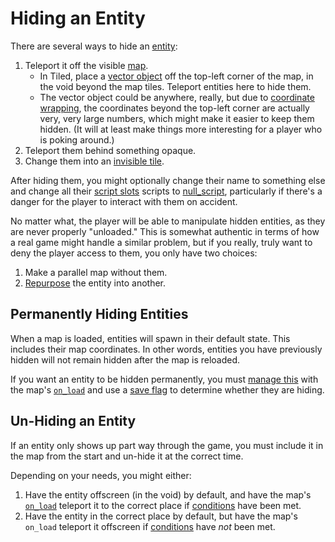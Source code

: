 # Hiding an Entity

There are several ways to hide an [entity](../entities):

1. Teleport it off the visible [map](../maps).
	- In Tiled, place a [vector object](../maps/vector_objects) off the top-left corner of the map, in the void beyond the map tiles. Teleport entities here to hide them.
	- The vector object could be anywhere, really, but due to [coordinate wrapping](../maps/vector_objects#coordinate-overflow), the coordinates beyond the top-left corner are actually very, very large numbers, which might make it easier to keep them hidden. (It will at least make things more interesting for a player who is poking around.)
2. Teleport them behind something opaque.
3. Change them into an [invisible tile](../entities/entity_types#null-entity).

After hiding them, you might optionally change their name to something else and change all their [script slots](../scripts/script_slots) scripts to [null_script](../scripts/null_script), particularly if there's a danger for the player to interact with them on accident.

No matter what, the player will be able to manipulate hidden entities, as they are never properly "unloaded." This is somewhat authentic in terms of how a real game might handle a similar problem, but if you really, truly want to deny the player access to them, you only have two choices:

1. Make a parallel map without them.
2. [Repurpose](../techniques/actors) the entity into another. 

## Permanently Hiding Entities

When a map is loaded, entities will spawn in their default state. This includes their map coordinates. In other words, entities you have previously hidden will not remain hidden after the map is reloaded.

If you want an entity to be hidden permanently, you must [manage this](../techniques/chains_of_small_checks) with the map's [`on_load`](../scripts/on_load) and use a [save flag](../scripts/variables.md#save-flags) to determine whether they are hiding.

## Un-Hiding an Entity

If an entity only shows up part way through the game, you must include it in the map from the start and un-hide it at the correct time.

Depending on your needs, you might either:

1. Have the entity offscreen (in the void) by default, and have the map's [`on_load`](../scripts/on_load) teleport it to the correct place if [conditions](../scripts/variables.md#save-flags) have been met.
2. Have the entity in the correct place by default, but have the map's `on_load` teleport it offscreen if [conditions](../scripts/variables.md#save-flags) have *not* been met.
